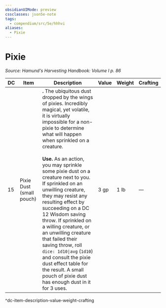 ```yaml
---
obsidianUIMode: preview
cssclasses: json5e-note
tags:
  - compendium/src/5e/hhhvi
aliases:
  - Pixie
---
```

# Pixie
*Source: Hamund's Harvesting Handbook: Volume I p. 86* 

| DC | Item | Description | Value | Weight | Crafting |
|----|------|-------------|-------|--------|----------|
| 15 | Pixie Dust (small pouch) | **.** The ubiquitous dust dropped by the wings of pixies. Incredibly magical, yet volatile, it is virtually impossible for a non-pixie to determine what will happen when sprinkled on a creature.<br /><br />**Use.** As an action, you may sprinkle some pixie dust on a creature next to you. If sprinkled on an unwilling creature, they may resist any resulting effect by succeeding on a DC 12 Wisdom saving throw. If sprinkled on a willing creature, or an unwilling creature that failed their saving throw, roll `dice: 1d10\|avg` (`1d10`) and consult the pixie dust effect table for the result. A small pouch of pixie dust has enough dust in it for 3 uses. | 3 gp | 1 lb | — |
^dc-item-description-value-weight-crafting

